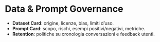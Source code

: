 # Data & Prompt Governance

- **Dataset Card**: origine, licenze, bias, limiti d’uso.
- **Prompt Card**: scopo, rischi, esempi positivi/negativi, metriche.
- **Retention**: politiche su cronologia conversazioni e feedback utenti.
